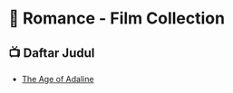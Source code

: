 # 📂 Romance - Film Collection

## 📺 Daftar Judul
- [The Age of Adaline](./The%20Age%20of%20Adaline/README.md)
